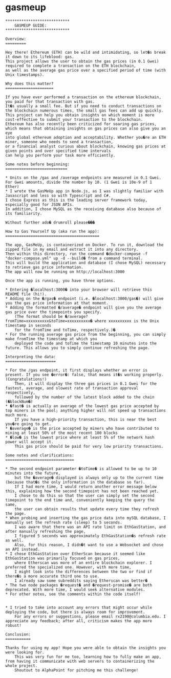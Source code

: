 # gasmeup

	
	****************************
		GASMEUP GUIDE:
	****************************
	
	Overview:
	=========
	
	Hey there! Ethereum (ETH) can be wild and intimidating, so let�s break it down to its lifeblood: gas.
	This project allows the user to obtain the gas prices (in 0.1 Gwei) required to complete a transaction on the ETH blockchain, 
	as well as the average gas price over a specified period of time (with Unix timestamps).
	
	Why does this matter?
	=====================
	
	If you have ever performed a transaction on the ethereum blockchain, you paid for that transaction with gas. 
	It�s usually a small fee. But if you need to conduct transactions on the blockchain numerous times, the small gas fees can add up quickly. 
	This project can help you obtain insights on which moment is more cost-effective to submit your transaction to the blockchain. 
	Ethereum has also recently been criticized for soaring gas prices, which means that obtaining insights on gas prices can also give you an eye 
	into global ethereum adoption and acceptability. Whether you�re an ETH miner, someone who needs to send a transaction, 
	or a financial analyst curious about blockchain, knowing gas prices at given points and over specified time intervals 
	can help you perform your task more efficiently.
	
	Some notes before beginning:
	===========================
	
	* Units on the /gas and /average endpoints are measured in 0.1 Gwei. For Gwei amounts, divide the number by 10. (1 Gwei is 10e-9 of 1 Ether)
	* I wrote the GasMeUp app in Node.js, as I was slightly familiar with Javascript and less so with Typescript and C#. 
	I chose Express as this is the leading server framework today, especially good for JSON APIs. 
	In addition, I chose MySQL as the receiving database also because of its familiarity.
	
	Without further ado� drumroll please���
	
	How to Gas Yourself Up (aka run the app):
	=========================================
	
	The app, GasMeUp, is containerized on Docker. To run it, download the zipped file in my email and extract it into any directory. 
	Then within this directory, run the command �docker-compose -f "docker-compose.yml" up -d --build� from a command terminal. 
	This will build the application and database (I chose MySQL) necessary to retrieve gas price information. 
	The app will now be running on http://localhost:3000
	
	Once the app is running, you have three options.
	
	* Entering �localhost:3000� into your browser will retrieve this README file (hi!).
	* Adding on the �/gas� endpoint (i.e. �localhost:3000/gas�) will give you the gas price information at that moment.
	* Adding the formatted �/average� endpoint will give you the average gas price over the timepoints you specify. 
		(The format should be �/average?fromTime=xxxxxxxxxx&toTime=xxxxxxxxxx� where xxxxxxxxxx is the Unix timestamp in seconds 
		for the fromTime and toTime, respectively.)�
	* For the running average gas price from the beginning, you can simply make fromTime the timestamp at which you 
		deployed the code and toTime the timestamp 10 minutes into the future. This allows you to simply continue refreshing the page.
	
	Interpreting the data:
	======================
	
	* For the /gas endpoint, it first displays whether an error is present. If you see �error�: false, that means it�s working properly. (Congratulations!) 
		Then, it will display the three gas prices in 0.1 Gwei for the fastest, average, and slowest rate of transaction approval respectively, 
		followed by the number of the latest block added to the chain (�blockNum�)
	* �fast� is actually an average of the lowest gas price accepted by top miners in the pool; anything higher will not speed up transactions much more. 
		If you have a high-priority transaction, this is near the best you�re going to get.
	* �average� is the price accepted by miners who have contributed to mining at least 50% of the most recent 100 blocks
	* �low� is the lowest price where at least 5% of the network hash power will accept it. 
		This gas price should be paid for very low priority transactions.
	
	Some notes and clarifications:
	==============================
	
	* The second endpoint parameter �toTime� is allowed to be up to 10 minutes into the future, 
		but the �average� displayed is always only up to the current time (because that�s the only information in the database so far). 
		If I had more time, I would return another error message below this, explaining how the second timepoint has not been reached yet. 
		I chose to do this so that the user can simply set the second timepoint to the end time and, conveniently keeping the query the same, 
		the user can obtain results that update every time they refresh the page.
	* When probing and inserting the gas price data into mySQL database, I manually set the refresh rate (sleep) to 5 seconds. 
		I was aware that there was an API rate limit on EthGasStation, and after manually refreshing the page, 
		I figured 5 seconds was approximately EthGasStation�s refresh rate as well. 
		Also, for this reason, I didn�t want to use a Websocket and chose an API instead.
	* I chose EthGasStation over EtherScan because it seemed like EthGasStation was primarily focused on gas prices, 
		where Etherscan was more of an entire blockchain explorer. I preferred the specialized one. However, with more time, 
		I might look into the differences between the two or find if there�s a more accurate third one to use. 
		I already saw some subreddits saying Etherscan was better�
	* The two node packages �request� and �request-promise� are both deprecated. With more time, I would seek alternative modules.
	* For other notes, see the comments within the code itself!
	
	
	* I tried to take into account any errors that might occur while deploying the code, but there is always room for improvement. 
		For any errors or suggestions, please email rx2190@columbia.edu. I appreciate any feedback; after all, criticism makes the app more robust!
	
	Conclusion:
	===========
	
	Thanks for using my app! Hope you were able to obtain the insights you were looking for. 
		This was very fun for me too, learning how to fully make an app, from having it communicate with web servers to containerizing the whole project. 
		Shoutout to AlphaPoint for pitching me this challenge!
	
	
